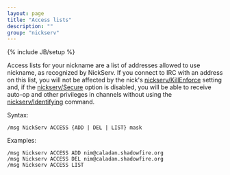```yaml
---
layout: page
title: "Access lists"
description: ""
group: "nickserv"
---
```

{% include JB/setup %}

Access lists for your nickname are a list of addresses allowed to use nickname, as recognized by NickServ.  If you connect to IRC with an address on this list, you will not be affected by the nick's [nickserv/KillEnforce](kill-enforce.html) setting and, if the [nickserv/Secure](secure.html) option is disabled, you will be able to receive auto-op and other privileges in channels without using the [nickserv/Identifying](identifying.html) command.

Syntax:

    /msg NickServ ACCESS {ADD | DEL | LIST} mask

Examples:

    /msg Nickserv ACCESS ADD nim@caladan.shadowfire.org
    /msg Nickserv ACCESS DEL nim@caladan.shadowfire.org
    /msg Nickserv ACCESS LIST
